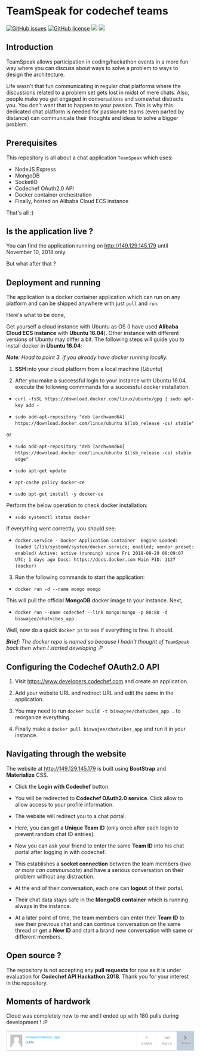 # TeamSpeak for codechef teams

[![GitHub issues](https://img.shields.io/github/issues/Biswajee/TeamSpeak.svg)](https://github.com/Biswajee/TeamSpeak/issues)
[![GitHub license](https://img.shields.io/github/license/Biswajee/TeamSpeak.svg)](https://github.com/Biswajee/TeamSpeak/blob/master/LICENSE)
[![](https://images.microbadger.com/badges/image/biswajee/chatvibes_app.svg)](https://hub.docker.com/r/biswajee/chatvibes_app/)
[![](https://images.microbadger.com/badges/version/biswajee/chatvibes_app.svg)](https://hub.docker.com/r/biswajee/chatvibes_app/)

## Introduction
TeamSpeak allows participation in coding/hackathon events in a more fun way where you can discuss about ways to solve a problem to ways to design the architecture.

Life wasn't that fun communicating in regular chat platforms where the discussions related to a problem set gets lost in midst of mere chats. Also, people make you get engaged in conversations and somewhat distracts you. You don't want that to happen to your passion. This is why this dedicated chat platform is needed for passionate teams (even parted by distance) can communicate their thoughts and ideas to solve a bigger problem.

## Prerequisites

This repository is all about a chat application `TeamSpeak` which uses:
+ NodeJS Express
+ MongoDB
+ SocketIO
+ Codechef OAuth2.0 API
+ Docker container orchestration
+ Finally, hosted on Alibaba Cloud ECS instance

That's all :)

## Is the application live ?
You can find the application running on http://149.129.145.179 until November 10, 2018 only.

But what after that ?

## Deployment and running

The application is a docker container application which can run on any platform and can be shipped anywhere with just `pull` and `run`.

Here's what to be done,

Get yourself a cloud instance with Ubuntu as OS (I have used **Alibaba Cloud ECS instance** with **Ubuntu 16.04**). Other instance with different versions of Ubuntu may differ a bit. The following steps will guide you to install docker in **Ubuntu 16.04**:

_**Note**: Head to point 3. if you already have docker running locally._

1. **SSH** into your cloud platform from a local machine (*Ubuntu*)

2. After you make a successful login to your instance with Ubuntu 16.04, execute the following commmands for a successful docker installation.
 + `curl -fsSL https://download.docker.com/linux/ubuntu/gpg | sudo apt-key add -`

  + `sudo add-apt-repository "deb [arch=amd64] https://download.docker.com/linux/ubuntu $(lsb_release -cs) stable"`

  or

  + `sudo add-apt-repository "deb [arch=amd64] https://download.docker.com/linux/ubuntu $(lsb_release -cs) stable edge"`

  + `sudo apt-get update`

  + `apt-cache policy docker-ce`

  + `sudo apt-get install -y docker-ce`

  Perform the below operation to check docker installation:

  + `sudo systemctl status docker`

  If everything went correctly, you should see:

  + `docker.service - Docker Application Container  Engine Loaded: loaded (/lib/systemd/system/docker.service; enabled; vendor preset: enabled)
   Active: active (running) since Fri 2018-09-29 00:09:07 UTC; 1 days ago
     Docs: https://docs.docker.com
     Main PID: 1127 (docker)`

3. Run the following commands to start the application:
 + `docker run -d --name mongo mongo`

 This will pull the official **MongoDB** docker image to your instance. Next,
  + `docker run --name codechef --link mongo:mongo -p 80:80 -d biswajee/chatvibes_app`


  Well, now do a quick `docker ps` to see if everything is fine. It should.

  _**Brief**: The docker repo is named so because I hadn't thought of `TeamSpeak` back then when I started developing :P_

  ## Configuring the Codechef OAuth2.0 API

  1. Visit https://www.developers.codechef.com and create an application.

  2. Add your website URL and redirect URL and edit the same in the application.

  3. You may need to run `docker build -t biswajee/chatvibes_app .` to reorganize everything.

  4. Finally make a `docker pull biswajee/chatvibes_app` and run it in your instance.

## Navigating through the website

The website at http://149.129.145.179 is built using **BootStrap** and **Materialize** CSS.

+ Click the **Login with Codechef** button.

+ You will be redirected to **Codechef OAuth2.0 service**. Click allow to allow access to your profile information.

+ The website will redirect you to a chat portal.

+ Here, you can get a **Unique Team ID** (only once after each login to prevent random chat ID entries).

+ Now you can ask your friend to enter the same **Team ID** into his chat portal after logging in with codechef.

+ This establishes a **socket connection** between the team members (_two or more can communicate_) and have a serious conversation on their problem without any distraction.

+ At the end of their conversation, each one can **logout** of their portal.

+ Their chat data stays safe in the **MongoDB container** which is running always in the instance.

+ At a later point of time, the team members can enter their **Team ID** to see their previous chat and can continue conversation on the same thread or get a **New ID** and start a brand new conversation with same or different members.

## Open source ?

The repository is not accepting any **pull requests** for now as it is under evaluation for **Codechef API Hackathon 2018**. Thank you for your interest in the repository.

## Moments of hardwork
Cloud was completely new to me and I ended up with 180 pulls during development ! :P

![Alt text](screenshots/docker_repo.png?raw=true)
